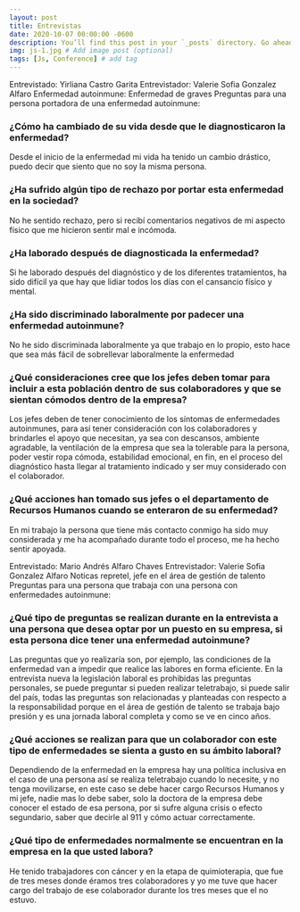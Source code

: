 ```yaml
---
layout: post
title: Entrevistas
date: 2020-10-07 00:00:00 -0600
description: You’ll find this post in your `_posts` directory. Go ahead and edit it and re-build the site to see your changes. # Add post description (optional)
img: js-1.jpg # Add image post (optional)
tags: [Js, Conference] # add tag
---
```

Entrevistado: Yirliana Castro Garita 
Entrevistador: Valerie Sofia Gonzalez Alfaro 
Enfermedad autoinmune: Enfermedad de graves 
Preguntas para una persona portadora de una enfermedad autoinmune:
### ¿Cómo ha cambiado de su vida desde que le diagnosticaron la enfermedad? 
Desde el inicio de la enfermedad mi vida ha tenido un cambio drástico, puedo decir que siento que no soy la misma persona.
### ¿Ha sufrido algún tipo de rechazo por portar esta enfermedad en la sociedad? 
No he sentido rechazo, pero si recibí comentarios negativos de mi aspecto físico que me hicieron sentir mal e incómoda.
### ¿Ha laborado después de diagnosticada la enfermedad? 
Si he laborado después del diagnóstico y de los diferentes tratamientos, ha sido difícil ya que hay que lidiar todos los días con el cansancio físico y mental.
### ¿Ha sido discriminado laboralmente por padecer una enfermedad autoinmune? 
No he sido discriminada laboralmente ya que trabajo en lo propio, esto hace que sea más fácil de sobrellevar laboralmente la enfermedad
### ¿Qué consideraciones cree que los jefes deben tomar para incluir a esta población dentro de sus colaboradores y que se sientan cómodos dentro de la empresa? 
Los jefes deben de tener conocimiento de los síntomas de enfermedades autoinmunes, para así tener consideración con los colaboradores y brindarles el apoyo que necesitan, ya sea con descansos, ambiente agradable, la ventilación de la empresa que sea la tolerable para la persona, poder vestir ropa cómoda, estabilidad emocional, en fin, en el proceso del diagnóstico hasta llegar al tratamiento indicado y ser muy considerado con el colaborador.
### ¿Qué acciones han tomado sus jefes o el departamento de Recursos Humanos cuando se enteraron de su enfermedad? 
En mi trabajo la persona que tiene más contacto conmigo ha sido muy considerada y me ha acompañado durante todo el proceso, me ha hecho sentir apoyada.

Entrevistado: Mario Andrés Alfaro Chaves 
Entrevistador: Valerie Sofia Gonzalez Alfaro 
Noticas repretel, jefe en el área de gestión de talento 
Preguntas para una persona que trabaja con una persona con enfermedades autoinmune:
### ¿Qué tipo de preguntas se realizan durante en la entrevista a una persona que desea optar por un puesto en su empresa, si esta persona dice tener una enfermedad autoinmune?
Las preguntas que yo realizaría son, por ejemplo, las condiciones de la enfermedad van a impedir que realice las labores en forma eficiente. En la entrevista nueva la legislación laboral es prohibidas las preguntas personales, se puede preguntar si pueden realizar teletrabajo, si puede salir del país, todas las preguntas son relacionadas y planteadas con respecto a la responsabilidad porque en el área de gestión de talento se trabaja bajo presión y es una jornada laboral completa y como se ve en cinco años. 
### ¿Qué acciones se realizan para que un colaborador con este tipo de enfermedades se sienta a gusto en su ámbito laboral?
Dependiendo de la enfermedad en la empresa hay una política inclusiva en el caso de una persona así se realiza teletrabajo cuando lo necesite, y no tenga movilizarse, en este caso se debe hacer cargo Recursos Humanos y mi jefe, nadie mas lo debe saber, solo la doctora de la empresa debe conocer el estado de esa persona, por si sufre alguna crisis o efecto segundario, saber que decirle al 911 y cómo actuar correctamente.
### ¿Qué tipo de enfermedades normalmente se encuentran en la empresa en la que usted labora?
He tenido trabajadores con cáncer y en la etapa de quimioterapia, que fue de tres meses donde éramos tres colaboradores y yo me tuve que hacer cargo del trabajo de ese colaborador durante los tres meses que el no estuvo. 
